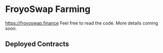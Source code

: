 # FroyoSwap Farming

https://froyoswap.finance  Feel free to read the code. More details coming soon.

## Deployed Contracts

